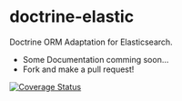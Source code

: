 # doctrine-elastic
Doctrine ORM Adaptation for Elasticsearch.

* Some Documentation comming soon...
* Fork and make a pull request!


[![Coverage Status](https://coveralls.io/repos/github/andsalves/doctrine-elastic/badge.svg?branch=master)](https://coveralls.io/github/andsalves/doctrine-elastic?branch=master)
